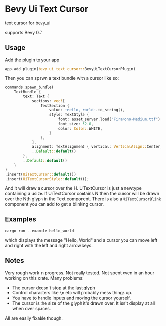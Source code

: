# Bevy Ui Text Cursor

text cursor for bevy_ui

supports Bevy 0.7

## Usage

Add the plugin to your app

```rust
app.add_plugin(bevy_ui_text_cursor::BevyUiTextCursorPlugin)
```

Then you can spawn a text bundle with a cursor like so:

```rust
commands.spawn_bundle(
    TextBundle {
        text: Text {
            sections: vec![
                TextSection {
                    value: "Hello, World".to_string(), 
                    style: TextStyle {
                        font: asset_server.load("FiraMono-Medium.ttf"),
                        font_size: 32.0,
                        color: Color::WHITE,
                    }
                },
            ],
            alignment: TextAlignment { vertical: VerticalAlign::Center, horizontal:HorizontalAlign::Center },
            ..Default::default()
        },
        ..Default::default()
    }
)
.insert(UiTextCursor::default())
.insert(UiTextCursorStyle::default());
```

And it will draw a cursor over the H.
UiTextCursor is just a newtype containing a usize.
If UiTextCursor contains N then the cursor will be drawn over the Nth glyph in the Text component.
There is also a ```UiTextCursorBlink``` component you can add to get a blinking cursor.

## Examples

```
cargo run --example hello_world
```

which displays the message "Hello, World" and a cursor you can move left and right with the left and right arrow keys.

## Notes

Very rough work in progress. Not really tested. Not spent even in an hour working on this crate. Many problems:

* The cursor doesn't stop at the last glyph
* Control characters like ```\n``` etc will probably mess things up.
* You have to handle inputs and moving the cursor yourself.
* The cursor is the size of the glyph it's drawn over. It isn't display at all when over spaces.

All are easily fixable though.